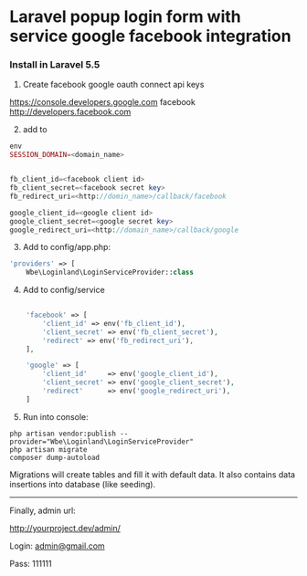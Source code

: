 Laravel popup login form with service google facebook integration
=============

### Install in Laravel 5.5
1. Create facebook google oauth connect api keys

https://console.developers.google.com
facebook
http://developers.facebook.com

2. add to
```php
env 
SESSION_DOMAIN=<domain_name>


fb_client_id=<facebook client id>
fb_client_secret=<facebook secret key>
fb_redirect_uri=<http://domin_name>/callback/facebook

google_client_id=<google client id>
google_client_secret=<google secret key>
google_redirect_uri=<http://domain_name>/callback/google

```

3. Add to config/app.php:
```php
'providers' => [
    Wbe\Loginland\LoginServiceProvider::class
```
4. Add to config/service
```php
	
	'facebook' => [
        'client_id' => env('fb_client_id'),
        'client_secret' => env('fb_client_secret'),
        'redirect' => env('fb_redirect_uri'),
    ],

    'google' => [
        'client_id'     => env('google_client_id'),
        'client_secret' => env('google_client_secret'),
        'redirect'      => env('google_redirect_uri'),
    ]
```

     
5. Run into console:
```ssh
php artisan vendor:publish --provider="Wbe\Loginland\LoginServiceProvider"
php artisan migrate
composer dump-autoload
```
Migrations will create tables and fill it with default data.
It also contains data insertions into database (like seeding). 

---------

Finally, admin url:

http://yourproject.dev/admin/

Login: admin@gmail.com

Pass: 111111